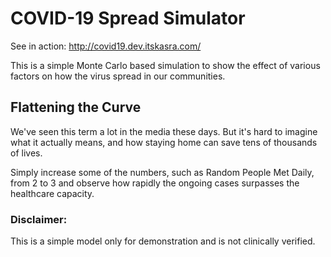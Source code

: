 # COVID-19 Spread Simulator

See in action: http://covid19.dev.itskasra.com/

This is a simple Monte Carlo based simulation to show the effect of various factors on how the virus spread in our communities. 

## Flattening the Curve

We've seen this term a lot in the media these days. But it's hard to imagine what it actually means, and how staying home can save tens of thousands of lives. 

Simply increase some of the numbers, such as Random People Met Daily, from 2 to 3 and observe how rapidly the ongoing cases surpasses the healthcare capacity. 

### Disclaimer:
This is a simple model only for demonstration and is not clinically verified.
